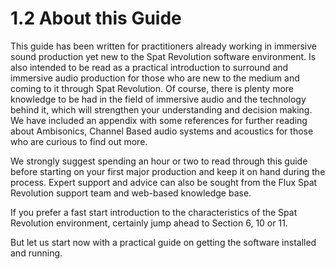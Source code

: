 # 1.2 About this Guide

This guide has been written for practitioners already working in immersive sound
production yet new to the Spat Revolution software environment. Is also intended
to be read as a practical introduction to surround and immersive audio production
for those who are new to the medium and coming to it through Spat Revolution. Of
course, there is plenty more knowledge to be had in the field of immersive audio
and the technology behind it, which will strengthen your understanding and decision making. We have included an appendix with some references for further reading about Ambisonics, Channel Based audio systems and acoustics for those who
are curious to find out more.

We strongly suggest spending an hour or two to read through this guide before
starting on your first major production and keep it on hand during the process. Expert support and advice can also be sought from the Flux Spat Revolution support
team and web-based knowledge base.

If you prefer a fast start introduction to the characteristics of the Spat Revolution
environment, certainly jump ahead to Section 6, 10 or 11.

But let us start now with a practical guide on getting the software installed and
running.


